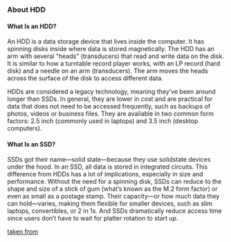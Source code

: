 ### About HDD

#### What Is an HDD?

An HDD is a data storage device that lives inside the computer. It has spinning disks inside where data is stored magnetically. The HDD has an arm with several "heads" (transducers) that read and write data on the disk. It is similar to how a turntable record player works, with an LP record (hard disk) and a needle on an arm (transducers). The arm moves the heads across the surface of the disk to access different data.

HDDs are considered a legacy technology, meaning they’ve been around longer than SSDs. In general, they are lower in cost and are practical for data that does not need to be accessed frequently, such as backups of photos, videos or business files. They are available in two common form factors: 2.5 inch (commonly used in laptops) and 3.5 inch (desktop computers).

#### What Is an SSD?


SSDs got their name—solid state—because they use solidstate devices under the hood. In an SSD, all data is stored in integrated circuits. This difference from HDDs has a lot of implications, especially in size and performance. Without the need for a spinning disk, SSDs can reduce to the shape and size of a stick of gum (what’s known as the M.2 form factor) or even as small as a postage stamp. Their capacity—or how much data they can hold—varies, making them flexible for smaller devices, such as slim laptops, convertibles, or 2 in 1s. And SSDs dramatically reduce access time since users don’t have to wait for platter rotation to start up.

[taken from](https://www.intel.com/content/www/us/en/products/docs/memory-storage/solid-state-drives/ssd-vs-hdd.html)
